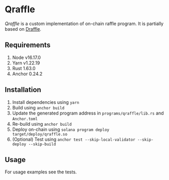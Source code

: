# Qraffle

*Qraffle* is a custom implementation of on-chain raffle program. It is partially based on [Draffle](https://github.com/draffle-io/draffle).

## Requirements

1. Node v16.17.0
2. Yarn v1.22.19
3. Rust 1.63.0
4. Anchor 0.24.2

## Installation

1. Install dependencies using `yarn`
2. Build using `anchor build`
3. Update the generated program address in `programs/qraffle/lib.rs` and `Anchor.toml`
4. Re-build using `anchor build`
5. Deploy on-chain using `solana program deploy target/deploy/qraffle.so`
6. (Optional) Test using `anchor test --skip-local-validator --skip-deploy --skip-build`


## Usage

For usage examples see the tests.
